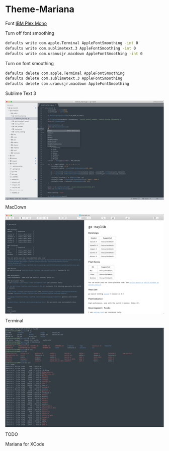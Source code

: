 # Theme-Mariana

Font [IBM Plex Mono](https://github.com/IBM/plex)

Turn off font smoothing

```bash
defaults write com.apple.Terminal AppleFontSmoothing -int 0
defaults write com.sublimetext.3 AppleFontSmoothing -int 0
defaults write com.uranusjr.macdown AppleFontSmoothing -int 0
```

Turn on font smoothing

```bash
defaults delete com.apple.Terminal AppleFontSmoothing
defaults delete com.sublimetext.3 AppleFontSmoothing
defaults delete com.uranusjr.macdown AppleFontSmoothing
```

Sublime Text 3

<img align="center" src="https://github.com/chunqian/Theme-Mariana/blob/main/Snapshot/Sublime Text 3.png">

MacDown

<img align="center" src="https://github.com/chunqian/Theme-Mariana/blob/main/Snapshot/MacDown.png">

Terminal

<img align="center" src="https://github.com/chunqian/Theme-Mariana/blob/main/Snapshot/Apple Terminal.png">

TODO

Mariana for XCode
